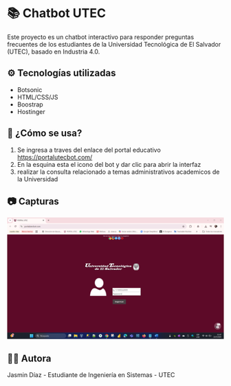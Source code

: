 # 📚 Chatbot UTEC

Este proyecto es un chatbot interactivo para responder preguntas frecuentes de los estudiantes de la Universidad Tecnológica de El Salvador (UTEC), basado en Industria 4.0.

## ⚙️ Tecnologías utilizadas

- Botsonic
- HTML/CSS/JS
- Boostrap
- Hostinger

## 🚀 ¿Cómo se usa?

1. Se ingresa a traves del enlace del portal educativo https://portalutecbot.com/
2. En la esquina esta el icono del bot y dar clic para abrir la interfaz
3. realizar la consulta relacionado a temas administrativos academicos de la Universidad

## 📷 Capturas

![Captura del portal](imagenes_bot/captura1.png)
## 👩‍💻 Autora

Jasmin Díaz - Estudiante de Ingeniería en Sistemas - UTEC
